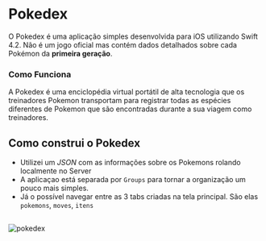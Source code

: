 # Pokedex
O Pokedex é uma aplicação simples desenvolvida para iOS utilizando Swift 4.2. Não é um jogo oficial mas contém dados detalhados sobre cada Pokémon da __primeira geração__. 

### Como Funciona
A Pokedex é uma enciclopédia virtual portátil de alta tecnologia que os treinadores Pokemon transportam para registrar todas as espécies diferentes de Pokemon que são encontradas durante a sua viagem como treinadores. 

## Como construi o Pokedex
* Utilizei um *JSON* com as informações sobre os Pokemons rolando localmente no Server
* A aplicaçao está separada por `Groups` para tornar a organização um pouco mais simples.
* Já o possível navegar entre as 3 tabs criadas na tela principal. São elas `pokemons`, `moves`, `itens`

##
![pokedex](https://user-images.githubusercontent.com/12899445/59175357-a0d9e580-8b2b-11e9-8e15-b01a7c032157.png)
